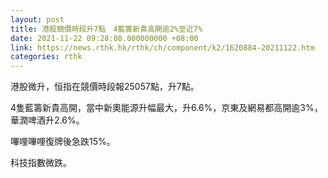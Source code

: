 ```yaml
---
layout: post
title: 港股競價時段升7點　4藍籌新貴高開逾2%至近7%
date: 2021-11-22 09:28:08.000000000 +08:00
link: https://news.rthk.hk/rthk/ch/component/k2/1620884-20211122.htm
categories: rthk
---
```


港股微升，恒指在競價時段報25057點，升7點。

4隻藍籌新貴高開，當中新奧能源升幅最大，升6.6%，京東及網易都高開逾3%，華潤啤酒升2.6%。

嗶哩嗶哩復牌後急跌15%。

科技指數微跌。
